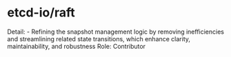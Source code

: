 # etcd-io/raft

Detail: - Refining the snapshot management logic by removing inefficiencies and streamlining related state transitions, which enhance clarity, maintainability, and robustness
Role: Contributor